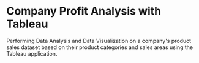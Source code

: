 # Company Profit Analysis with Tableau

Performing Data Analysis and Data Visualization on a company's product sales dataset based on their product categories and sales areas using the Tableau application.
